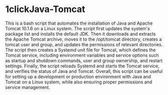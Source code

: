 # 1clickJava-Tomcat
This is a bash script that automates the installation of Java and Apache Tomcat 10.1.6 on a Linux system. The script first updates the system's package list and installs the default JDK. Then it downloads and extracts the Apache Tomcat archive, moves it to the /opt/tomcat directory, creates a tomcat user and group, and updates the permissions of relevant directories.
The script then creates a Systemd unit file for Tomcat, which defines the Tomcat service, including environment variables and service options such as startup and shutdown commands, user and group ownership, and restart settings. Finally, the script reloads Systemd and starts the Tomcat service, and verifies the status of Java and Tomcat.
Overall, this script can be useful for setting up a development or production environment with Java and Tomcat on a Linux system, while also ensuring proper permissions and service management.
